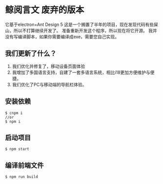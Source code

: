 # 鲸阅言文 废弃的版本
它基于electron+Ant Design 5
这是一个搁置了半年的项目，现在发现代码有些屎山，所以不打算继续开发了。
准备重新开发这个程序，所以现在将它开源。
我并没有写编译脚本，如果你需要编译成exe，需要您自己实现。

## 我们更新了什么？

1. 我们优化并修复了，移动设备页面体验
2. 我增加了多国语言支持，自建了一套多语言系统，相比i18更加方便维护与便捷。
3. 我们优化了PC与移动端的导航栏体验。


## 安装依赖
```
$ cnpm i 
//or
$ npm i
```

## 启动项目

```
$ npm start
```
## 编译前端文件
```
$ npm run build 
```


